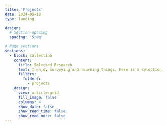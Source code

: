 ```yaml
---
title: 'Projects'
date: 2024-05-19
type: landing

design:
  # Section spacing
  spacing: '5rem'

# Page sections
sections:
  - block: collection
    content:
      title: Selected Research
      text: I enjoy surveying and learning things. Here is a selection of research and projects that I have worked on.
      filters:
        folders:
          - projects
    design:
      view: article-grid
      fill_image: false
      columns: 4
      show_date: false
      show_read_time: false
      show_read_more: false
---
```

